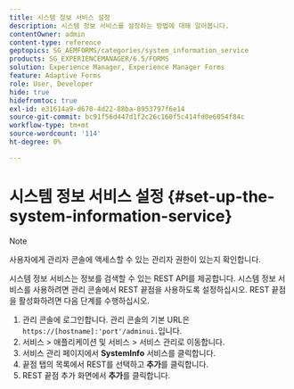 ```yaml
---
title: 시스템 정보 서비스 설정
description: 시스템 정보 서비스를 설정하는 방법에 대해 알아봅니다.
contentOwner: admin
content-type: reference
geptopics: SG_AEMFORMS/categories/system_information_service
products: SG_EXPERIENCEMANAGER/6.5/FORMS
solution: Experience Manager, Experience Manager Forms
feature: Adaptive Forms
role: User, Developer
hide: true
hidefromtoc: true
exl-id: e31614a9-d670-4d22-88ba-8953797f6e14
source-git-commit: bc91f56d447d1f2c26c160f5c414fd0e6054f84c
workflow-type: tm+mt
source-wordcount: '114'
ht-degree: 0%

---
```


# 시스템 정보 서비스 설정 {#set-up-the-system-information-service}

>[!NOTE]
> 
> 사용자에게 관리자 콘솔에 액세스할 수 있는 관리자 권한이 있는지 확인합니다.

시스템 정보 서비스는 정보를 검색할 수 있는 REST API를 제공합니다. 시스템 정보 서비스를 사용하려면 관리 콘솔에서 REST 끝점을 사용하도록 설정하십시오. REST 끝점을 활성화하려면 다음 단계를 수행하십시오.

1. 관리 콘솔에 로그인합니다. 관리 콘솔의 기본 URL은 `https://[hostname]:'port'/adminui.`입니다.
1. 서비스 > 애플리케이션 및 서비스 > 서비스 관리로 이동합니다.
1. 서비스 관리 페이지에서 **SystemInfo** 서비스를 클릭합니다.
1. 끝점 탭의 목록에서 REST를 선택하고 **추가**&#x200B;를 클릭합니다.
1. REST 끝점 추가 화면에서 **추가**&#x200B;를 클릭합니다.

